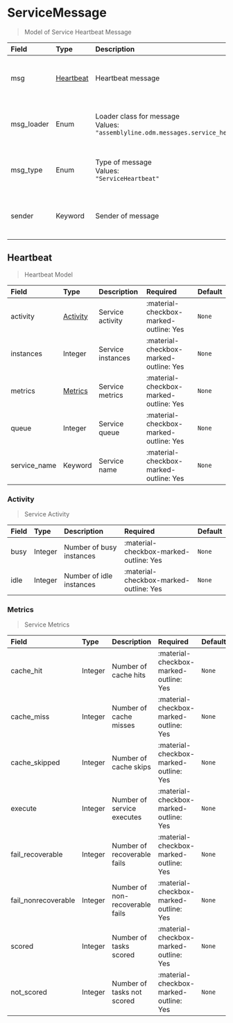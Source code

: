 [comment]: # (AUTOGENERATED MARKDOWN CONTENT. UPDATES TO ODM DOCUMENTATION SHOULD BE DONE THROUGH ASSEMBLYLINE-BASE REPO!)
# ServiceMessage
> Model of Service Heartbeat Message

| Field | Type | Description | Required | Default |
| :--- | :--- | :--- | :--- | :--- |
| msg | [Heartbeat](/odm/messages/service_heartbeat/#heartbeat) | Heartbeat message | :material-checkbox-marked-outline: Yes | `None` |
| msg_loader | Enum | Loader class for message<br>Values:<br>`"assemblyline.odm.messages.service_heartbeat.ServiceMessage"` | :material-checkbox-marked-outline: Yes | `assemblyline.odm.messages.service_heartbeat.ServiceMessage` |
| msg_type | Enum | Type of message<br>Values:<br>`"ServiceHeartbeat"` | :material-checkbox-marked-outline: Yes | `ServiceHeartbeat` |
| sender | Keyword | Sender of message | :material-checkbox-marked-outline: Yes | `None` |


[comment]: # (AUTOGENERATED MARKDOWN CONTENT. UPDATES TO ODM DOCUMENTATION SHOULD BE DONE THROUGH ASSEMBLYLINE-BASE REPO!)
## Heartbeat
> Heartbeat Model

| Field | Type | Description | Required | Default |
| :--- | :--- | :--- | :--- | :--- |
| activity | [Activity](/odm/messages/service_heartbeat/#activity) | Service activity | :material-checkbox-marked-outline: Yes | `None` |
| instances | Integer | Service instances | :material-checkbox-marked-outline: Yes | `None` |
| metrics | [Metrics](/odm/messages/service_heartbeat/#metrics) | Service metrics | :material-checkbox-marked-outline: Yes | `None` |
| queue | Integer | Service queue | :material-checkbox-marked-outline: Yes | `None` |
| service_name | Keyword | Service name | :material-checkbox-marked-outline: Yes | `None` |


[comment]: # (AUTOGENERATED MARKDOWN CONTENT. UPDATES TO ODM DOCUMENTATION SHOULD BE DONE THROUGH ASSEMBLYLINE-BASE REPO!)
### Activity
> Service Activity

| Field | Type | Description | Required | Default |
| :--- | :--- | :--- | :--- | :--- |
| busy | Integer | Number of busy instances | :material-checkbox-marked-outline: Yes | `None` |
| idle | Integer | Number of idle instances | :material-checkbox-marked-outline: Yes | `None` |


[comment]: # (AUTOGENERATED MARKDOWN CONTENT. UPDATES TO ODM DOCUMENTATION SHOULD BE DONE THROUGH ASSEMBLYLINE-BASE REPO!)
### Metrics
> Service Metrics

| Field | Type | Description | Required | Default |
| :--- | :--- | :--- | :--- | :--- |
| cache_hit | Integer | Number of cache hits | :material-checkbox-marked-outline: Yes | `None` |
| cache_miss | Integer | Number of cache misses | :material-checkbox-marked-outline: Yes | `None` |
| cache_skipped | Integer | Number of cache skips | :material-checkbox-marked-outline: Yes | `None` |
| execute | Integer | Number of service executes | :material-checkbox-marked-outline: Yes | `None` |
| fail_recoverable | Integer | Number of recoverable fails | :material-checkbox-marked-outline: Yes | `None` |
| fail_nonrecoverable | Integer | Number of non-recoverable fails | :material-checkbox-marked-outline: Yes | `None` |
| scored | Integer | Number of tasks scored | :material-checkbox-marked-outline: Yes | `None` |
| not_scored | Integer | Number of tasks not scored | :material-checkbox-marked-outline: Yes | `None` |


